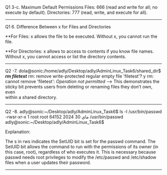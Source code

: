 Q1
 3-c.
 Maximum Default Permissions
Files: 666 (read and write for all; no execute by default).
Directories: 777 (read, write, and execute for all).
***********************************************************
Q1
 6. 
Difference Between x for Files and Directories

**For Files:
x allows the file to be executed.
Without x, you cannot run the file.

**For Directories:
x allows to access to contents if you know file names.
Without x, you cannot access or list the directory contents.
************************************************************
Q2
 -7.
dola@sonic:/home/adly/Desktop/adly/AdminLinux_Task6/shared_dir$ ***rm filetest***
rm: remove write-protected regular empty file 'filetest'? y
rm: cannot remove 'filetest': *Operation not permitted*
--> This demonstrates the sticky bit prevents users from deleting or renaming files they don’t own, even    
    within a shared directory.
************************************************************

Q2
 -8.
adly@sonic:~/Desktop/adly/AdminLinux_Task6$ ls -l /usr/bin/passwd
-rwsr-xr-x 1 root root 64152 ماي 30  2024 /usr/bin/passwd
adly@sonic:~/Desktop/adly/AdminLinux_Task6$ 

Explanation:

The s in rws indicates the SetUID bit is set for the passwd command.
The SetUID bit allows the command to run with the permissions of its owner (in this case, root), regardless of who executes it.
This is necessary because passwd needs root privileges to modify the /etc/passwd and /etc/shadow files when a user updates their password.
************************************************************

